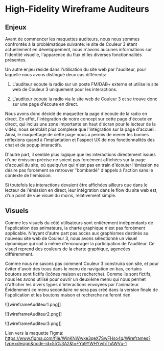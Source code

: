 # High-Fidelity Wireframe Auditeurs

## Enjeux

Avant de commencer les maquettes auditeurs, nous nous sommes confrontés à la problématique suivante: le site de Couleur 3 étant actuellement en développement, nous n'avons aucunes informations sur l'identité visuelle, l'apparence du flux et les diverses fonctionnalités présentes.

Un autre enjeu réside dans l'utilisation du site web par l'auditeur, pour laquelle nous avons distingué deux cas différents:

1. L'auditeur écoute la radio sur un poste FM/DAB+ externe et utilise le site web de Couleur 3 uniquement pour les interactions.

2. L'auditeur écoute la radio via le site web de Couleur 3 et se trouve donc sur une page d'écoute en direct.

Nous avons donc décidé de maquetter la page d'écoute de la radio en direct. En effet, l'intégration de notre concept sur cette page d'écoute en direct, qui inclus une zone importante en haut d'écran pour le lecteur de la vidéo, nous semblait plus complexe que l'intégration sur la page d'accueil. Ainsi, le maquettage de cette page nous a permis de mener les bonnes réflexions quand à l'implantation et l'aspect UX de nos fonctionnalités des chat et de popup interactifs. 

D'autre part, il semble plus logique que les interactions directement issues d'une émission précise ne soient pas forcément affichées sur la page d'accueil du site, où quelqu'un qui n'est pas en train d'écouter l'émission ne désire pas forcément se retrouver "bombardé" d'appels à l'action sans le contexte de l'émission.

Si toutefois les interactions devaient être affichées ailleurs que dans le lecteur de l'émission en direct, leur intégration dans le flow du site web est, d'un point de vue visuel du moins, relativement simple.

## Visuels

Comme les visuels du côté utilisateurs sont entièrement indépendants de l'application des animateurs, la charte graphique n'est pas forcément applicable. N'ayant d'autre part pas accès aux graphismes destinés au nouveau site web de Couleur 3, nous avons sélectionné un visuel dynamique qui soit à même d'encourager la participation de l'auditeur. Ce visuel reprend des couleurs de la charte graphique, agencées différemment.

Comme nous ne savons pas comment Couleur 3 construira son site, et pour éviter d'avoir des trous dans le menu de navigation en bas, certains boutons sont fictifs (icônes maison et recherche). 
Comme ils sont fictifs, nous les avons utilisé pour ouvrir un deuxième menu qui nous permet d'afficher les divers types d'interactions envoyées par l'animateur. Évidemment ce menu secondaire ne sera pas créé dans la version finale de l'application et les boutons maison et recherche ne feront rien.

![[wireframeAuditeur1.png]]

![[wireframeAuditeur2.png]]

![[wireframeAuditeur3.png]]

Lien vers la maquette Figma: https://www.figma.com/file/WinKNWwke3qeX7SwFHso4q/Wireframes?type=design&node-id=55%3A2&t=FYa9YWHYwhThAWVu-1
